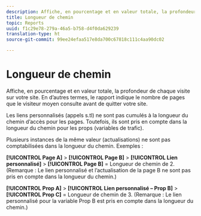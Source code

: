 ```yaml
---
description: Affiche, en pourcentage et en valeur totale, la profondeur de chaque visite sur votre site. En d’autres termes, le rapport indique le nombre de pages que le visiteur moyen consulte avant de quitter votre site.
title: Longueur de chemin
topic: Reports
uuid: f1c29e78-279a-46a5-b758-d4f0da629239
translation-type: ht
source-git-commit: 99ee24efaa517e8da700c67818c111c4aa90dc02

---
```



# Longueur de chemin

Affiche, en pourcentage et en valeur totale, la profondeur de chaque visite sur votre site. En d’autres termes, le rapport indique le nombre de pages que le visiteur moyen consulte avant de quitter votre site.

Les liens personnalisés (appels s.tl) ne sont pas cumulés à la longueur du chemin d’accès pour les pages. Toutefois, ils sont pris en compte dans la longueur du chemin pour les props (variables de trafic).

Plusieurs instances de la même valeur (actualisations) ne sont pas comptabilisées dans la longueur du chemin. Exemples :

**[!UICONTROL Page A]** > **[!UICONTROL Page B]** > **[!UICONTROL Lien personnalisé]** > **[!UICONTROL Page B]** = Longueur de chemin de 2. (Remarque : Le lien personnalisé et l’actualisation de la page B ne sont pas pris en compte dans la longueur du chemin.)

**[!UICONTROL Prop A]** > **[!UICONTROL Lien personnalisé – Prop B]** > **[!UICONTROL Prop C]** = Longueur de chemin de 3. (Remarque : Le lien personnalisé pour la variable Prop B est pris en compte dans la longueur du chemin.)
